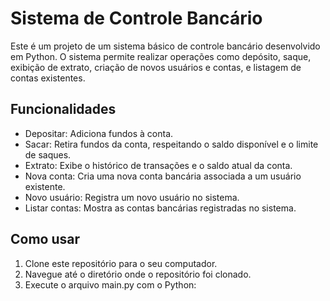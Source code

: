 # Sistema de Controle Bancário

Este é um projeto de um sistema básico de controle bancário desenvolvido em Python. O sistema permite realizar operações como depósito, saque, exibição de extrato, criação de novos usuários e contas, e listagem de contas existentes.

## Funcionalidades

- Depositar: Adiciona fundos à conta.
- Sacar: Retira fundos da conta, respeitando o saldo disponível e o limite de saques.
- Extrato: Exibe o histórico de transações e o saldo atual da conta.
- Nova conta: Cria uma nova conta bancária associada a um usuário existente.
- Novo usuário: Registra um novo usuário no sistema.
- Listar contas: Mostra as contas bancárias registradas no sistema.

## Como usar

1. Clone este repositório para o seu computador.
2. Navegue até o diretório onde o repositório foi clonado.
3. Execute o arquivo main.py com o Python:
